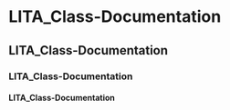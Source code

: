 # LITA_Class-Documentation
## LITA_Class-Documentation
### LITA_Class-Documentation
#### LITA_Class-Documentation
